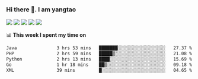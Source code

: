 ### Hi there 👋. I am yangtao 

<!-- **runtu666/runtu666** is a ✨ _special_ ✨ repository because its `README.md` (this file) appears on your GitHub profile. -->

![](https://github-profile-summary-cards.vercel.app/api/cards/profile-details?username=runtu666&theme=github)
![](https://github-profile-summary-cards.vercel.app/api/cards/repos-per-language?username=runtu666&theme=github)
![](https://github-profile-summary-cards.vercel.app/api/cards/most-commit-language?username=runtu666&theme=github)
![](https://github-profile-summary-cards.vercel.app/api/cards/stats?&username=runtu666&theme=github)
![](https://github-profile-summary-cards.vercel.app/api/cards/productive-time?username=runtu666&theme=github)

📊 **This week I spent my time on**
<!--START_SECTION:waka-->

```txt
Java               3 hrs 53 mins   ███████░░░░░░░░░░░░░░░░░░   27.37 %
PHP                2 hrs 59 mins   █████▒░░░░░░░░░░░░░░░░░░░   21.08 %
Python             2 hrs 13 mins   ████░░░░░░░░░░░░░░░░░░░░░   15.69 %
Go                 1 hr 18 mins    ██▒░░░░░░░░░░░░░░░░░░░░░░   09.18 %
XML                39 mins         █░░░░░░░░░░░░░░░░░░░░░░░░   04.65 %
```

<!--END_SECTION:waka-->


[comment]: <> (Here are some ideas to get you started:)

[comment]: <> (- 🔭 I’m currently working on tal)

[comment]: <> (- 🌱 I’m currently learning devops)

[comment]: <> (- 👯 I’m looking to collaborate on ...)

[comment]: <> (- 🤔 I’m looking for help with ...)

[comment]: <> (- 💬 Ask me about ...)

[comment]: <> (- 📫 How to reach me: ...)

[comment]: <> (- 😄 Pronouns: ...)

[comment]: <> (- ⚡ Fun fact: ...)
